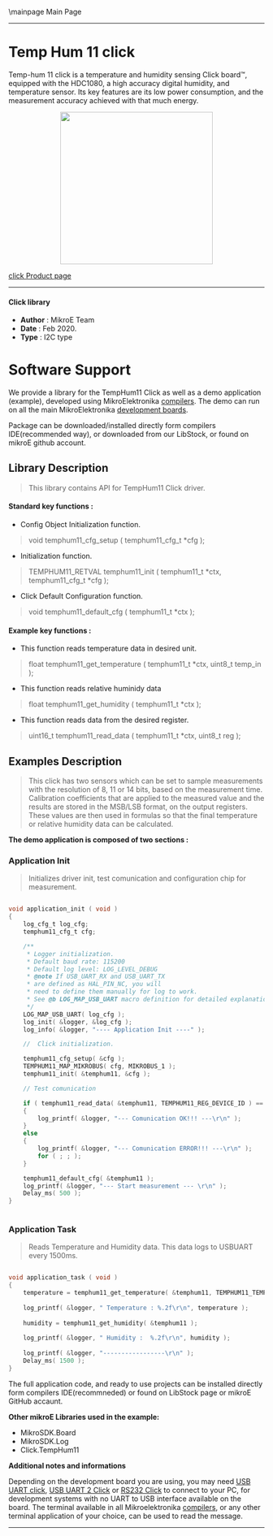 \mainpage Main Page
 
---
# Temp Hum 11 click

Temp-hum 11 click is a temperature and humidity sensing Click board™, equipped with the HDC1080, a high accuracy digital humidity, and temperature sensor. Its key features are its low power consumption, and the measurement accuracy achieved with that much energy.

<p align="center">
  <img src="https://download.mikroe.com/images/click_for_ide/temphum11_click.png" height=300px>
</p>

[click Product page](https://www.mikroe.com/temp-hum-11-click)

---


#### Click library 

- **Author**        : MikroE Team
- **Date**          : Feb 2020.
- **Type**          : I2C type


# Software Support

We provide a library for the TempHum11 Click 
as well as a demo application (example), developed using MikroElektronika 
[compilers](https://shop.mikroe.com/compilers). 
The demo can run on all the main MikroElektronika [development boards](https://shop.mikroe.com/development-boards).

Package can be downloaded/installed directly form compilers IDE(recommended way), or downloaded from our LibStock, or found on mikroE github account. 

## Library Description

> This library contains API for TempHum11 Click driver.

#### Standard key functions :

- Config Object Initialization function.
> void temphum11_cfg_setup ( temphum11_cfg_t *cfg ); 
 
- Initialization function.
> TEMPHUM11_RETVAL temphum11_init ( temphum11_t *ctx, temphum11_cfg_t *cfg );

- Click Default Configuration function.
> void temphum11_default_cfg ( temphum11_t *ctx );


#### Example key functions :

- This function reads temperature data in desired unit.
> float temphum11_get_temperature ( temphum11_t *ctx, uint8_t temp_in );
 
- This function reads relative huminidy data
> float temphum11_get_humidity ( temphum11_t *ctx );

- This function reads data from the desired register.
> uint16_t temphum11_read_data ( temphum11_t *ctx, uint8_t reg );

## Examples Description

> This click has two sensors which can be set to sample measurements with the resolution 
> of 8, 11 or 14 bits, based on the measurement time. Calibration coefficients that are applied 
> to the measured value and the results are stored in the MSB/LSB format, on the output registers. 
> These values are then used in formulas so that the final temperature or relative humidity data can be calculated.

**The demo application is composed of two sections :**

### Application Init 

> Initializes driver init, test comunication and configuration chip for measurement.

```c

void application_init ( void )
{
    log_cfg_t log_cfg;
    temphum11_cfg_t cfg;

    /** 
     * Logger initialization.
     * Default baud rate: 115200
     * Default log level: LOG_LEVEL_DEBUG
     * @note If USB_UART_RX and USB_UART_TX 
     * are defined as HAL_PIN_NC, you will 
     * need to define them manually for log to work. 
     * See @b LOG_MAP_USB_UART macro definition for detailed explanation.
     */
    LOG_MAP_USB_UART( log_cfg );
    log_init( &logger, &log_cfg );
    log_info( &logger, "---- Application Init ----" );

    //  Click initialization.

    temphum11_cfg_setup( &cfg );
    TEMPHUM11_MAP_MIKROBUS( cfg, MIKROBUS_1 );
    temphum11_init( &temphum11, &cfg );

    // Test comunication

    if ( temphum11_read_data( &temphum11, TEMPHUM11_REG_DEVICE_ID ) == TEMPHUM11_DEVICE_ID )
    {
        log_printf( &logger, "--- Comunication OK!!! ---\r\n" );
    }
    else
    {
        log_printf( &logger, "--- Comunication ERROR!!! ---\r\n" );
        for ( ; ; );
    }

    temphum11_default_cfg( &temphum11 );
    log_printf( &logger, "--- Start measurement --- \r\n" );
    Delay_ms( 500 );
}
  
```

### Application Task

> Reads Temperature and Humidity data. This data logs to USBUART every 1500ms.

```c

void application_task ( void )
{
    temperature = temphum11_get_temperature( &temphum11, TEMPHUM11_TEMP_IN_CELSIUS );
    
    log_printf( &logger, " Temperature : %.2f\r\n", temperature );
    
    humidity = temphum11_get_humidity( &temphum11 );
    
    log_printf( &logger, " Humidity :  %.2f\r\n", humidity );
    
    log_printf( &logger, "-----------------\r\n" );
    Delay_ms( 1500 );
} 

```

The full application code, and ready to use projects can be  installed directly form compilers IDE(recommneded) or found on LibStock page or mikroE GitHub accaunt.

**Other mikroE Libraries used in the example:** 

- MikroSDK.Board
- MikroSDK.Log
- Click.TempHum11

**Additional notes and informations**

Depending on the development board you are using, you may need 
[USB UART click](https://shop.mikroe.com/usb-uart-click), 
[USB UART 2 Click](https://shop.mikroe.com/usb-uart-2-click) or 
[RS232 Click](https://shop.mikroe.com/rs232-click) to connect to your PC, for 
development systems with no UART to USB interface available on the board. The 
terminal available in all Mikroelektronika 
[compilers](https://shop.mikroe.com/compilers), or any other terminal application 
of your choice, can be used to read the message.



---
